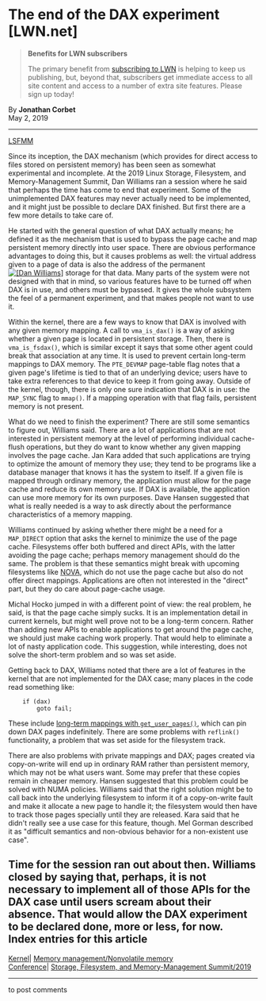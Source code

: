 # The end of the DAX experiment [LWN.net]

> **Benefits for LWN subscribers**
> 
> The primary benefit from [subscribing to LWN](/Promo/nst-nag5/subscribe) is helping to keep us publishing, but, beyond that, subscribers get immediate access to all site content and access to a number of extra site features. Please sign up today! 

By **Jonathan Corbet**  
May 2, 2019 

* * *

[LSFMM](/Articles/lsfmm2019/)

Since its inception, the DAX mechanism (which provides for direct access to files stored on persistent memory) has been seen as somewhat experimental and incomplete. At the 2019 Linux Storage, Filesystem, and Memory-Management Summit, Dan Williams ran a session where he said that perhaps the time has come to end that experiment. Some of the unimplemented DAX features may never actually need to be implemented, and it might just be possible to declare DAX finished. But first there are a few more details to take care of. 

He started with the general question of what DAX actually means; he defined it as the mechanism that is used to bypass the page cache and map persistent memory directly into user space. There are obvious performance advantages to doing this, but it causes problems as well: the virtual address given to a page of data is also the address of the permanent [![\[Dan Williams\]](https://static.lwn.net/images/conf/2019/lsfmm/DanWilliams-sm.jpg)](/Articles/787270/) storage for that data. Many parts of the system were not designed with that in mind, so various features have to be turned off when DAX is in use, and others must be bypassed. It gives the whole subsystem the feel of a permanent experiment, and that makes people not want to use it. 

Within the kernel, there are a few ways to know that DAX is involved with any given memory mapping. A call to `vma_is_dax()` is a way of asking whether a given page is located in persistent storage. Then, there is `vma_is_fsdax()`, which is similar except it says that some other agent could break that association at any time. It is used to prevent certain long-term mappings to DAX memory. The `PTE_DEVMAP` page-table flag notes that a given page's lifetime is tied to that of an underlying device; users have to take extra references to that device to keep it from going away. Outside of the kernel, though, there is only one sure indication that DAX is in use: the `MAP_SYNC` flag to `mmap()`. If a mapping operation with that flag fails, persistent memory is not present. 

What do we need to finish the experiment? There are still some semantics to figure out, Williams said. There are a lot of applications that are not interested in persistent memory at the level of performing individual cache-flush operations, but they do want to know whether any given mapping involves the page cache. Jan Kara added that such applications are trying to optimize the amount of memory they use; they tend to be programs like a database manager that knows it has the system to itself. If a given file is mapped through ordinary memory, the application must allow for the page cache and reduce its own memory use. If DAX is available, the application can use more memory for its own purposes. Dave Hansen suggested that what is really needed is a way to ask directly about the performance characteristics of a memory mapping. 

Williams continued by asking whether there might be a need for a `MAP_DIRECT` option that asks the kernel to minimize the use of the page cache. Filesystems offer both buffered and direct APIs, with the latter avoiding the page cache; perhaps memory management should do the same. The problem is that these semantics might break with upcoming filesystems like [NOVA](/Articles/729812/), which do not use the page cache but also do not offer direct mappings. Applications are often not interested in the "direct" part, but they do care about page-cache usage. 

Michal Hocko jumped in with a different point of view: the real problem, he said, is that the page cache simply sucks. It is an implementation detail in current kernels, but might well prove not to be a long-term concern. Rather than adding new APIs to enable applications to get around the page cache, we should just make caching work properly. That would help to eliminate a lot of nasty application code. This suggestion, while interesting, does not solve the short-term problem and so was set aside. 

Getting back to DAX, Williams noted that there are a lot of features in the kernel that are not implemented for the DAX case; many places in the code read something like: 
    
    
        if (dax)
            goto fail;
    

These include [long-term mappings with `get_user_pages()`](/Articles/784574/), which can pin down DAX pages indefinitely. There are some problems with `reflink()` functionality, a problem that was set aside for the filesystem track. 

There are also problems with private mappings and DAX; pages created via copy-on-write will end up in ordinary RAM rather than persistent memory, which may not be what users want. Some may prefer that these copies remain in cheaper memory. Hansen suggested that this problem could be solved with NUMA policies. Williams said that the right solution might be to call back into the underlying filesystem to inform it of a copy-on-write fault and make it allocate a new page to handle it; the filesystem would then have to track those pages specially until they are released. Kara said that he didn't really see a use case for this feature, though. Mel Gorman described it as "difficult semantics and non-obvious behavior for a non-existent use case". 

Time for the session ran out about then. Williams closed by saying that, perhaps, it is not necessary to implement all of those APIs for the DAX case until users scream about their absence. That would allow the DAX experiment to be declared done, more or less, for now.  
Index entries for this article  
---  
[Kernel](/Kernel/Index)| [Memory management/Nonvolatile memory](/Kernel/Index#Memory_management-Nonvolatile_memory)  
[Conference](/Archives/ConferenceIndex/)| [Storage, Filesystem, and Memory-Management Summit/2019](/Archives/ConferenceIndex/#Storage_Filesystem_and_Memory-Management_Summit-2019)  
  


* * *

to post comments 
